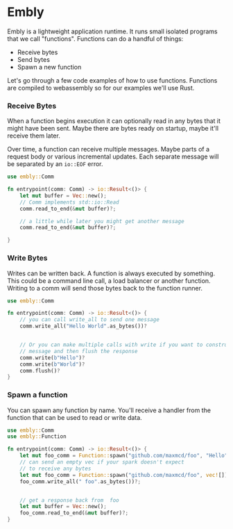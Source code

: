 # Embly

Embly is a lightweight application runtime. It runs small isolated programs that we call "functions". Functions can do a handful of things:

- Receive bytes
- Send bytes
- Spawn a new function

Let's go through a few code examples of how to use functions. Functions are compiled to
webassembly so for our examples we'll use Rust.

### Receive Bytes

When a function begins execution it can optionally read in any bytes that it might have
been sent. Maybe there are bytes ready on startup, maybe it'll receive them later.

Over time, a function can receive multiple messages. Maybe parts of a request body or
various incremental updates. Each separate message will be separated by an `io::EOF`
error.

```rust
use embly::Comm

fn entrypoint(comm: Comm) -> io::Result<()> {
    let mut buffer = Vec::new();
    // Comm implements std::io::Read
    comm.read_to_end(&mut buffer)?;

    // a little while later you might get another message
    comm.read_to_end(&mut buffer)?;

}
```

### Write Bytes

Writes can be written back. A function is always executed by something. This could be a
command line call, a load balancer or another function. Writing to a comm will send
those bytes back to the function runner.

```rust
use embly::Comm

fn entrypoint(comm: Comm) -> io::Result<()> {
    // you can call write_all to send one message
    comm.write_all("Hello World".as_bytes())?


    // Or you can make multiple calls with write if you want to construct a
    // message and then flush the response
    comm.write(b"Hello")?
    comm.write(b"World")?
    comm.flush()?
}
```

### Spawn a function

You can spawn any function by name. You'll receive a handler from the function that can be used
to read or write data.

```rust
use embly::Comm
use embly::Function

fn entrypoint(comm: Comm) -> io::Result<()> {
    let mut foo_comm = Function::spawn("github.com/maxmcd/foo", "Hello".as_bytes())?;
    // can send an empty vec if your spark doesn't expect
    // to receive any bytes
    let mut foo_comm = Function::spawn("github.com/maxmcd/foo", vec![])?;
    foo_comm.write_all(" foo".as_bytes())?;


    // get a response back from  foo
    let mut buffer = Vec::new();
    foo_comm.read_to_end(&mut buffer)?;
}
```
